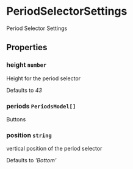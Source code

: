 # PeriodSelectorSettings

Period Selector Settings

## Properties

### height `number`

Height for the period selector

Defaults to *43*

### periods `PeriodsModel[]`

Buttons

### position `string`

vertical position of the period selector

Defaults to *'Bottom'*
